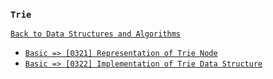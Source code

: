 ### `Trie`

[`Back to Data Structures and Algorithms`](../readme.md)

* [`Basic => [0321] Representation of Trie Node`]()
* [`Basic => [0322] Implementation of Trie Data Structure`]()
